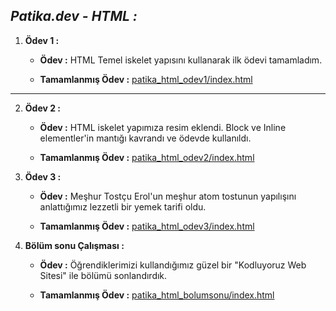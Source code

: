 ## *Patika.dev - HTML :*

1. **Ödev 1 :**
   
    - **Ödev :** HTML Temel iskelet yapısını kullanarak ilk ödevi tamamladım.

    - **Tamamlanmış Ödev :** [patika_html_odev1/index.html](https://github.com/halilenesozdemir/Patika.dev-HTML-Homeworks/tree/main/patika_html_odev1)

---

2. **Ödev 2 :**
   
    - **Ödev :** HTML iskelet yapımıza resim eklendi. Block ve Inline elementler'in mantığı kavrandı ve ödevde kullanıldı.

    - **Tamamlanmış Ödev :** [patika_html_odev2/index.html](https://github.com/halilenesozdemir/Patika.dev-HTML-Homeworks/tree/main/patika_html_odev2)

3. **Ödev 3 :**
   
    - **Ödev :** Meşhur Tostçu Erol'un meşhur atom tostunun yapılışını anlattığımız lezzetli bir yemek tarifi oldu.

    - **Tamamlanmış Ödev :** [patika_html_odev3/index.html](https://github.com/halilenesozdemir/Patika.dev-HTML-Homeworks/tree/main/patika_html_odev3)

4. **Bölüm sonu Çalışması :**
   
    - **Ödev :** Öğrendiklerimizi kullandığımız güzel bir "Kodluyoruz Web Sitesi" ile bölümü sonlandırdık.

    - **Tamamlanmış Ödev :** [patika_html_bolumsonu/index.html](https://github.com/halilenesozdemir/Patika.dev-HTML-Homeworks/tree/main/patika_html_bolumsonu)
